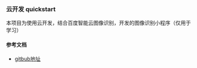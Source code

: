 ### 云开发 quickstart
本项目为使用云开发，结合百度智能云图像识别，开发的图像识别小程序（仅用于学习）

#### 参考文档

- [gitbub地址](https://xxn-my.github.io/2020/11/11/%E5%9B%BE%E5%83%8F%E8%AF%86%E5%88%AB+%E5%B0%8F%E7%A8%8B%E5%BA%8F%E4%BA%91%E7%AB%AF%E5%BC%80%E5%8F%91/)


